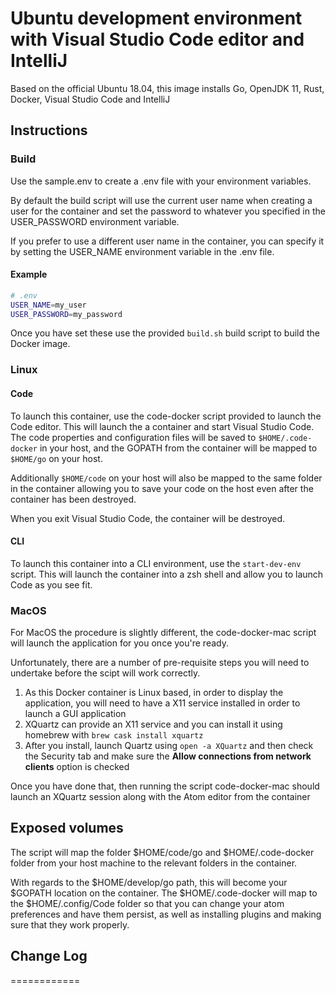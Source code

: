 # Ubuntu development environment with Visual Studio Code editor and IntelliJ

Based on the official Ubuntu 18.04, this image installs Go, OpenJDK 11, Rust, Docker, Visual Studio Code and IntelliJ

## Instructions

### Build

Use the sample.env to create a .env file with your environment variables.

By default the build script will use the current user name when creating a user for the container and set the password to whatever you specified in the USER_PASSWORD environment variable.

If you prefer to use a different user name in the container, you can specify it by setting the USER_NAME environment variable in the .env file.

#### Example

```bash
# .env
USER_NAME=my_user
USER_PASSWORD=my_password
```

Once you have set these use the provided `build.sh` build script to build the Docker image.

### Linux

#### Code

To launch this container, use the code-docker script provided to launch the Code editor. This will launch the a container and start Visual Studio Code. The code properties and configuration files will
be saved to `$HOME/.code-docker` in your host, and the GOPATH from the container will be mapped to `$HOME/go` on your host.

Additionally `$HOME/code` on your host will also be mapped to the same folder in the container allowing you to save your code on the host even after the container has been destroyed.

When you exit Visual Studio Code, the container will be destroyed.

#### CLI

To launch this container into a CLI environment, use the `start-dev-env` script. This will launch the container into a zsh shell and allow you to launch Code as you see fit.

### MacOS

For MacOS the procedure is slightly different, the code-docker-mac script will launch the application for you once you're ready.

Unfortunately, there are a number of pre-requisite steps you will need to undertake before the scipt will work correctly.

1. As this Docker container is Linux based, in order to display the application, you will need to have a X11 service installed in order to launch a GUI application
2. XQuartz can provide an X11 service and you can install it using homebrew with ```brew cask install xquartz```
3. After you install, launch Quartz using ```open -a XQuartz``` and then check the Security tab and make sure the **Allow connections from network clients** option is checked

Once you have done that, then running the script code-docker-mac should launch an XQuartz session along with the Atom editor from the container

## Exposed volumes

The script will map the folder $HOME/code/go and $HOME/.code-docker folder from your host machine to the relevant folders in the container.

With regards to the $HOME/develop/go path, this will become your $GOPATH location on the container. The $HOME/.code-docker will map to the $HOME/.config/Code folder so that you can change your atom preferences and have them persist, as well as installing plugins and making sure that they work properly.

## Change Log

============
